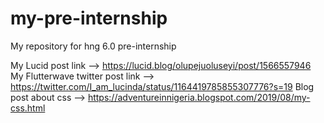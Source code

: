 # my-pre-internship
My repository for hng 6.0 pre-internship

My Lucid post link --> https://lucid.blog/olupejuoluseyi/post/1566557946
My Flutterwave twitter post link --> https://twitter.com/I_am_lucinda/status/1164419785855307776?s=19
Blog post about css --> https://adventureinnigeria.blogspot.com/2019/08/my-css.html
